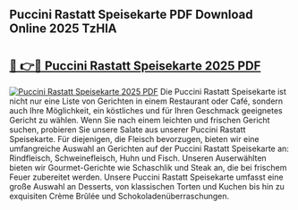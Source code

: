 ## Puccini Rastatt Speisekarte PDF Download Online 2025 TzHlA

# <h2><a href="http://gc5hid.nevu.top/?p=Puccini+Rastatt+Speisekarte">🔗 👉🔴 Puccini Rastatt Speisekarte 2025 PDF</a></h2>

[![Puccini Rastatt Speisekarte 2025 PDF](https://i.imgur.com/dBaPXMq.png)](http://gc5hid.nevu.top/?p=Puccini+Rastatt+Speisekarte)
Die Puccini Rastatt Speisekarte ist nicht nur eine Liste von Gerichten in einem Restaurant oder Café, sondern auch Ihre Möglichkeit, ein köstliches und für Ihren Geschmack geeignetes Gericht zu wählen. Wenn Sie nach einem leichten und frischen Gericht suchen, probieren Sie unsere Salate aus unserer Puccini Rastatt Speisekarte. Für diejenigen, die Fleisch bevorzugen, bieten wir eine umfangreiche Auswahl an Gerichten auf der Puccini Rastatt Speisekarte an: Rindfleisch, Schweinefleisch, Huhn und Fisch. Unseren Auserwählten bieten wir Gourmet-Gerichte wie Schaschlik und Steak an, die bei frischem Feuer zubereitet werden. Unsere Puccini Rastatt Speisekarte umfasst eine große Auswahl an Desserts, von klassischen Torten und Kuchen bis hin zu exquisiten Crème Brûlée und Schokoladenüberraschungen.
